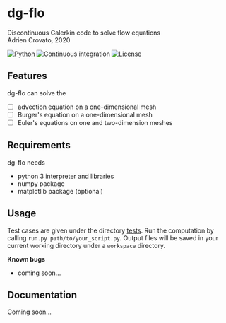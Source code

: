 # dg-flo
Discontinuous Galerkin code to solve flow equations  
Adrien Crovato, 2020

[![Python](https://img.shields.io/badge/python-3.8-blue.svg)](https://www.python.org/downloads/release/python-386/)
![Continuous integration](https://github.com/acrovato/dg-flo/workflows/Continuous%20integration/badge.svg)
[![License](https://img.shields.io/badge/license-Apache_2.0-blue.svg)](https://www.apache.org/licenses/LICENSE-2.0)

## Features
dg-flo can solve the
- [ ] advection equation on a one-dimensional mesh
- [ ] Burger's equation on a one-dimensional mesh
- [ ] Euler's equations on one and two-dimension meshes

## Requirements
dg-flo needs
- python 3 interpreter and libraries
- numpy package
- matplotlib package (optional)

## Usage
Test cases are given under the directory [tests](tests/). Run the computation by calling `run.py path/to/your_script.py`. Output files will be saved in your current working directory under a `workspace` directory.

**Known bugs**  
- coming soon...

## Documentation
Coming soon...
